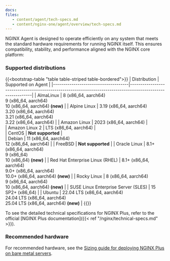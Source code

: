 ```yaml
---
docs:
files:
   - content/agent/tech-specs.md
   - content/nginx-one/agent/overview/tech-specs.md
---
```


NGINX Agent is designed to operate efficiently on any system that meets the standard
hardware requirements for running NGINX itself. This ensures compatibility, stability,
and performance aligned with the NGINX core platform:

### Supported distributions

{{<bootstrap-table "table table-striped table-bordered">}}
| Distribution                        | Supported on Agent                                                                                         |
|-------------------------------------|------------------------------------------------------------------------------------------------------------|
| AlmaLinux                           | 8 (x86_64, aarch64) <br> 9 (x86_64, aarch64) <br> 10 (x86_64, aarch64) **(new)**                           |
| Alpine Linux                        | 3.19 (x86_64, aarch64) <br> 3.20 (x86_64, aarch64) <br> 3.21 (x86_64, aarch64) <br> 3.22 (x86_64, aarch64) |
| Amazon Linux                        | 2023 (x86_64, aarch64)                                                                                     |                       
| Amazon Linux 2                      | LTS (x86_64, aarch64)                                                                                      |                       
| CentOS                              | **Not supported**                                                                                          |                     
| Debian                              | 11 (x86_64, aarch64) <br> 12 (x86_64, aarch64)                                                             |
| FreeBSD                             | **Not supported**                                                                                          |
| Oracle Linux                        | 8.1+ (x86_64, aarch64) <br> 9 (x86_64) <br> 10 (x86_64) **(new)**                                          |
| Red Hat Enterprise Linux (RHEL)     | 8.1+ (x86_64, aarch64) <br> 9.0+ (x86_64, aarch64) <br> 10.0+ (x86_64, aarch64) **(new)**                  |
| Rocky Linux                         | 8 (x86_64, aarch64) <br> 9 (x86_64, aarch64)    <br> 10 (x86_64, aarch64) **(new)**                        |
| SUSE Linux Enterprise Server (SLES) | 15 SP2+ (x86_64)                                                                                           |
| Ubuntu                              | 22.04 LTS (x86_64, aarch64) <br> 24.04 LTS (x86_64, aarch64) <br> 25.04 LTS (x86_64, aarch64) **(new)**    |
{{</bootstrap-table>}}

To see the detailed technical specifications for NGINX Plus, refer to the official
[NGINX Plus documentation]({{< ref "/nginx/technical-specs.md" >}}).


### Recommended hardware

For recommended hardware, see the
[Sizing guide for deploying NGINX Plus on bare metal servers](https://www.f5.com/pdf/deployment-guide/Sizing-Guide-for-Deploying-NGINX-Plus-on-Bare-Metal-Servers-2019-11-09.pdf).